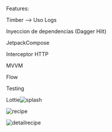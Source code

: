 Features:

Timber --> Uso Logs

Inyeccion de dependencias (Dagger Hilt)

JetpackCompose 

Interceptor HTTP

MVVM

Flow

Testing

Lottie![splash](https://github.com/CrisAngelT/RecipesApp/assets/145697573/8074fcd9-7333-4403-b25b-e327ed39977b)

![recipe](https://github.com/CrisAngelT/RecipesApp/assets/145697573/4375c1ed-85ef-4f9b-ba2a-6c0f684e260f)

![detailrecipe](https://github.com/CrisAngelT/RecipesApp/assets/145697573/c6162d4e-d2ed-42c2-8f0b-c7dbad7b609f)
